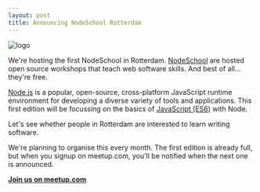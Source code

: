 ```yaml
---
layout: post
title: Announcing NodeSchool Rotterdam
---
```


![logo](http://nodeschool.io/images/schoolhouse.svg)

We're hosting the first NodeSchool in Rotterdam. [NodeSchool](http://nodeschool.io/) are hosted open source workshops that teach web software skills. And best of all... they're free. 

[Node.js](https://nodejs.org) is a popular, open-source, cross-platform JavaScript runtime environment for developing a diverse variety of tools and applications. This first edition will be focussing on the basics of [JavaScript (ES6)](https://en.wikipedia.org/wiki/JavaScript) with Node.

Let's see whether people in Rotterdam are interested to learn writing software. 

We're planning to organise this every month. The first edition is already full, but when you signup on meetup.com, you'll be notified when the next one is announced.

**[Join us on meetup.com](http://www.meetup.com/nodeschool-rotterdam/events/233949133)**

